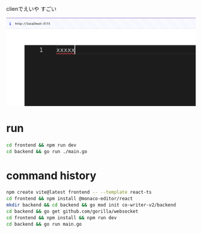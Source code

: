 clienでえいや
すごい

![](screenshot.png)

# run

```bash
cd frontend && npm run dev
cd backend && go run ./main.go
```


# command history
```bash
npm create vite@latest frontend -- --template react-ts
cd frontend && npm install @monaco-editor/react
mkdir backend && cd backend && go mod init co-writer-v2/backend
cd backend && go get github.com/gorilla/websocket
cd frontend && npm install && npm run dev
cd backend && go run main.go
```
